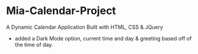 # Mia-Calendar-Project
A Dynamic Calendar Application Built with HTML, CSS &amp; JQuery
* added a Dark Mode option, current time and day & greeting based off of the time of day.
